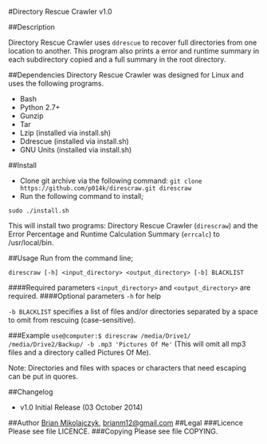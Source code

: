 #Directory Rescue Crawler
v1.0

##Description

Directory Rescue Crawler uses `ddrescue` to recover full directories from one location to another. This program also prints a error and runtime summary in each subdirectory copied and a full summary in the root directory.

##Dependencies
Directory Rescue Crawler was designed for Linux and uses the following programs.

* Bash
* Python 2.7+
* Gunzip
* Tar
* Lzip (installed via install.sh)
* Ddrescue (installed via install.sh)
* GNU Units (installed via install.sh)

##Install
* Clone git archive via the following command: `git clone https://github.com/p014k/direscraw.git direscraw`
* Run the following command to install;

`sudo ./install.sh`

This will install two programs: Directory Rescue Crawler (`direscraw`) and the Error Percentage and Runtime Calculation Summary (`errcalc`) to /usr/local/bin.

##Usage
Run from the command line;

`direscraw [-h] <input_directory> <output_directory> [-b] BLACKLIST`

####Required parameters
`<input_directory>` and `<output_directory>` are required.
####Optional parameters
`-h` for help

`-b BLACKLIST` specifies a list of files and/or directories separated by a space to omit from rescuing (case-sensitive). 

###Example 
`use@computer:$ direscraw /media/Drive1/ /media/Drive2/Backup/ -b .mp3 'Pictures Of Me'` (This will omit all mp3 files and a directory called Pictures Of Me). 

Note: Directories and files with spaces or characters that need escaping can be put in quores.


##Changelog
* v1.0 Initial Release (03 October 2014)

##Author
[Brian Mikolajczyk](https://github.com/p014k), brianm12@gmail.com
##Legal
###Licence
Please see file LICENCE.
###Copying
Please see file COPYING.
